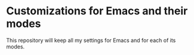 # Customizations for Emacs and their modes

This repository will keep all my settings for Emacs and for each of its modes.
 
